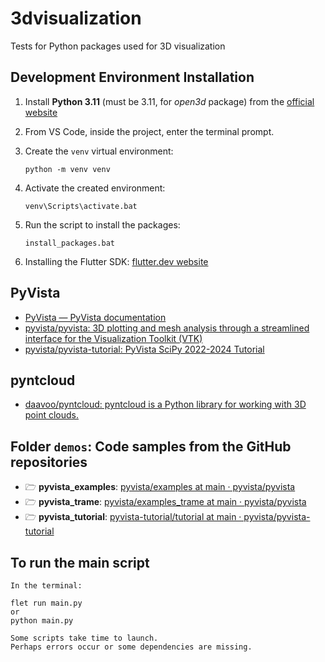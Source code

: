 # 3dvisualization
Tests for Python packages used for 3D visualization

## Development Environment Installation

1. Install **Python 3.11** (must be 3.11, for *open3d* package) from the [official website](https://www.python.org/)
2. From VS Code, inside the project, enter the terminal prompt.
3. Create the `venv` virtual environment:
    ```
    python -m venv venv
    ```
4. Activate the created environment:
    ```
    venv\Scripts\activate.bat
    ```
5. Run the script to install the packages:
    ```
    install_packages.bat
    ```

6. Installing the Flutter SDK: [flutter.dev website](https://docs.flutter.dev/get-started/install)

## PyVista
* [PyVista — PyVista documentation](https://docs.pyvista.org/)
* [pyvista/pyvista: 3D plotting and mesh analysis through a streamlined interface for the Visualization Toolkit (VTK)](https://github.com/pyvista/pyvista)
* [pyvista/pyvista-tutorial: PyVista SciPy 2022-2024 Tutorial](https://github.com/pyvista/pyvista-tutorial)

## pyntcloud
* [daavoo/pyntcloud: pyntcloud is a Python library for working with 3D point clouds.](https://github.com/daavoo/pyntcloud)

## Folder `demos`: Code samples from the GitHub repositories
* &#x1F5C1; **pyvista_examples**: [pyvista/examples at main · pyvista/pyvista](https://github.com/pyvista/pyvista/tree/main/examples)
* &#x1F5C1; **pyvista_trame**: [pyvista/examples_trame at main · pyvista/pyvista](https://github.com/pyvista/pyvista/tree/main/examples_trame)
* &#x1F5C1; **pyvista_tutorial**: [pyvista-tutorial/tutorial at main · pyvista/pyvista-tutorial](https://github.com/pyvista/pyvista-tutorial/tree/main/tutorial)

## To run the main script
```
In the terminal:

flet run main.py
or
python main.py

Some scripts take time to launch.
Perhaps errors occur or some dependencies are missing.
```

